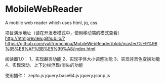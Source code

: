 # MobileWebReader
A mobile web reader which uses html, jq, css


项目演示地址（请在开发者模式中，使用移动端的模式查看）
http://htmlpreview.github.io/?https://github.com/yulifromchina/MobileWebReader/blob/master/%E9%98%85%E8%AF%BB%E5%99%A8/index.html

阅读器1.0：
1、实现翻页功能
2、实现字体大小调整功能
3、实现背景色变换功能
4、实现滚动，上下边栏浮现/消失的功能

使用插件：
zepto.js
jquery.base64.js
jquery.jsonp.js
